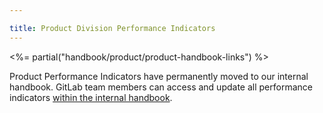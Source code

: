 ```yaml
---

title: Product Division Performance Indicators
---
```







<%= partial("handbook/product/product-handbook-links") %>

Product Performance Indicators have permanently moved to our internal handbook. GitLab team members can access and update all performance indicators [within the internal handbook](https://internal.gitlab.com/handbook/company/performance-indicators/product/).
